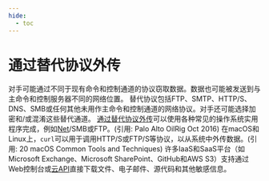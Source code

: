 ```yaml
---
hide:
  - toc
---
```


# 通过替代协议外传

对手可能通过不同于现有命令和控制通道的协议窃取数据。数据也可能被发送到与主命令和控制服务器不同的网络位置。  替代协议包括FTP、SMTP、HTTP/S、DNS、SMB或任何其他未用作主命令和控制通道的网络协议。对手还可能选择加密和/或混淆这些替代通道。  [通过替代协议外传](https://attack.mitre.org/techniques/T1048)可以使用各种常见的操作系统实用程序完成，例如[Net](https://attack.mitre.org/software/S0039)/SMB或FTP。(引用: Palo Alto OilRig Oct 2016) 在macOS和Linux上，<code>curl</code>可以用于调用HTTP/S或FTP/S等协议，以从系统中外传数据。(引用: 20 macOS Common Tools and Techniques)  许多IaaS和SaaS平台（如Microsoft Exchange、Microsoft SharePoint、GitHub和AWS S3）支持通过Web控制台或[云API](https://attack.mitre.org/techniques/T1059/009)直接下载文件、电子邮件、源代码和其他敏感信息。
